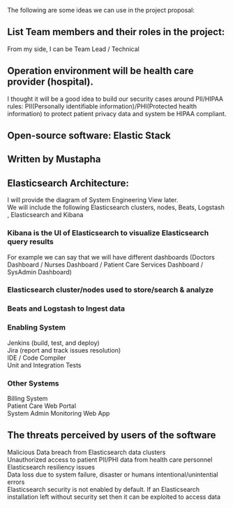 The following are some ideas we can use in the project proposal:

## List Team members and their roles in the project:
From my side, I can be Team Lead / Technical

## Operation environment will be health care provider (hospital).
I thought it will be a good idea to build our security cases around PII/HIPAA rules: 
PII(Personally identifiable information)/PHI(Protected health information) to protect patient privacy data
and system be HIPAA compliant.

## Open-source software:  Elastic Stack
## Written by Mustapha
## Elasticsearch Architecture:
I will provide the diagram of System Engineering View later.<br/>
We will include the following Elasticsearch clusters, nodes, Beats, Logstash , Elasticsearch and Kibana

### Kibana is the UI of Elasticsearch to visualize Elasticsearch query results
For example we can say that we will have different dashboards (Doctors Dashboard / Nurses Dashboard / Patient Care Services Dashboard / SysAdmin Dashboard)

### Elasticsearch cluster/nodes  used to store/search & analyze

### Beats and Logstash to Ingest data

### Enabling System
Jenkins (build, test, and deploy)<br/>
Jira (report and track issues resolution)<br/>
IDE / Code Compiler<br/>
Unit and Integration Tests<br/>

### Other Systems
Billing System<br/>
Patient Care Web Portal<br/>
System Admin Monitoring Web App<br/>

## The threats perceived by users of the software
Malicious Data breach from Elasticsearch data clusters<br/>
Unauthorized access to patient PII/PHI data from health care personnel<br/>
Elasticsearch resiliency issues<br/>
Data loss due to system failure, disaster or humans intentional/unintential errors<br/>
Elasticsearch security is not enabled by default. If an Elasticsearch installation left without security set then it can be exploited to access data<br/>